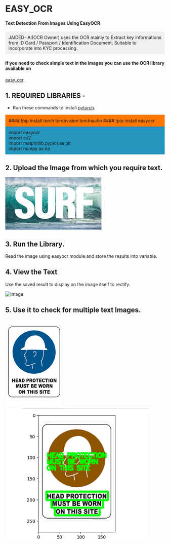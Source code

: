 # EASY_OCR
#### Text Detection From Images Using EasyOCR

<div style="background-color: #f0f0f0; padding: 10px;">
JAIDED- AI(OCR Owner) uses the OCR mainly to Extract key informations from
ID Card / Passport / Identification Document.
Suitable to incorporate into KYC processing.
</div>

#### If you need to check simple text in the images you can use the OCR library available on 
[easy_ocr](https://pypi.org/project/easyocr/).

## 1. REQUIRED LIBRARIES - 
- Run these commands to install [pytorch](https://pytorch.org/get-started/locally/).

<div style="background-color: #FF7700; padding: 10px;">
#### !pip install torch torchvision torchaudio
#### !pip install easyocr
</div>
    
<div style="background-color: #2596be; padding: 10px;">
import easyocr<br>
import cv2<br>
import matplotlib.pyplot as plt<br>
import numpy as np<br>
</div>


## 2. Upload the Image from which you require text.

![Image](https://github.com/Mohshaikh23/EASY_OCR/blob/main/surf.jpeg)

## 3. Run the Library.

Read the image using easyocr module and store the results into variable.

## 4. View the Text

Use the saved result to display on the image itself to rectify.

![Image](https://github.com/Mohshaikh23/EASY_OCR/blob/main/surf_with_txt.png)

## 5. Use it to check for multiple text Images.

![Image](https://github.com/Mohshaikh23/EASY_OCR/blob/main/sign.png)
![Image](https://github.com/Mohshaikh23/EASY_OCR/blob/main/sign_with_text.png)